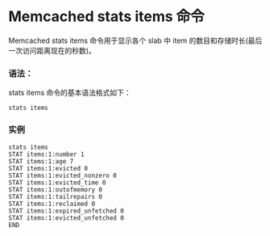 # Memcached stats items 命令

Memcached stats items 命令用于显示各个 slab 中 item 的数目和存储时长(最后一次访问距离现在的秒数)。

### 语法：

stats items 命令的基本语法格式如下：

```
stats items
```

### 实例

```
stats items
STAT items:1:number 1
STAT items:1:age 7
STAT items:1:evicted 0
STAT items:1:evicted_nonzero 0
STAT items:1:evicted_time 0
STAT items:1:outofmemory 0
STAT items:1:tailrepairs 0
STAT items:1:reclaimed 0
STAT items:1:expired_unfetched 0
STAT items:1:evicted_unfetched 0
END
```